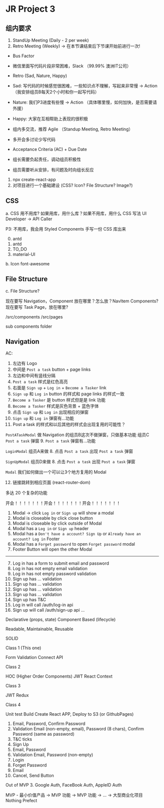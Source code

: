 # JR Project 3

## 组内要求

1. StandUp Meeting (Daily - 2 per week)
2. Retro Meeting (Weekly) -> 在本节课结束后下节课开始前进行一次!

- Bus Factor
- 微信里面写代码片段非常困难，Slack （99.99% 澳洲IT公司）
- Retro (Sad, Nature, Happy)
- Sad: 写代码的时候感觉很困难，一些知识点不理解，写起来非常慢 -> Action （我安排组员B每天2个小时和你一起写代码）
- Nature: 我们P3进度有些慢 -> Action （具体哪里慢，如何加快，是否需要请外援）
- Happy: 大家在互相帮助上表现的很积极

- 组内多交流，推荐 Agile （Standup Meeting, Retro Meeting）
- 多开会多讨论少写代码
- Acceptance Criteria (AC) + Due Date
- 组长需要负起责任，调动组员积极性
- 组员需要听从安排，有问题及时向组长反应

1. npx create-react-app
2. 对项目进行一个基础建设 (CSS? Icon? File Structure? Image?)

## CSS
a. CSS 用不用库? 如果用库，用什么库？如果不用库，用什么 CSS 写法
UI Developer -> API Caller

P3: 不用库，我会用 Styled Components 手写一份 CSS 库出来

0. antd
1. antd
2. TO_DO
3. material-UI

b. Icon
font-awesome

## File Structure
c. File Structure?

现在要写 Navigation，Component 放在哪里？怎么放？NavItem Components?
现在要写 Task Page，放在哪里?

/src/components
/src/pages

sub components folder

## Navigation 

AC:

1. 左边有 Logo
2. 中间是 `Post a task` button + page links
3. 左边和中间有竖线分隔
4. `Post a task` 样式是红色高亮
5. 右面是 `Sign up` + `Log in` + `Become a Tasker` link
6. `Sign up` 和 `Log in` button 的样式和 page links 的样式一致
8. `Become a Tasker` 是 button 样式但是是 link 功能
7. `Become a Tasker` 样式是灰色背景 + 蓝色字体
10. 点击 `Sign up` 和 `Log in` 出现相应的弹窗
11. `Sign up` 和 `Log in` 弹窗有...功能
13. Post a task 的样式和以后其他的样式会出现复用的可能性？

`PostATaskModal`
做 Navigation 的组员B这次不做弹窗，只做基本功能
组员C `Post a task` 弹窗
9. `Post a task` 弹窗有...功能

`LoginModal`
组员A来做
8. 点击 `Post a task` 出现 `Post a task` 弹窗

`SignUpModal`
组员D来做
8. 点击 `Post a task` 出现 `Post a task` 弹窗

`Modal`
我们如何做出一个可以让3个地方复用的 Modal

12. 链接跳转到相应页面 (react-router-dom)

多达 20 个复杂的功能

开会！！！！！！！开会！！！！！！！开会！！！！！！！

1. Modal -> click `Log in` or `Sign up` will show a modal
2. Modal is closeable by click close button
3. Modal is closeable by click outside of Modal
4. Modal has a `Log in` or `Sign up` header
5. Modal has a `Don't have a account? Sign Up` or `Already have an account? Log in` Footer
6. Modal has a `Forget password` to open `Forget password` modal
7. Footer Button will open the other Modal

---

7. Log in has a form to submit email and password
8. Log in has not empty email validation
9. Log in has not empty password validation
10. Sign up has ... validation
11. Sign up has ... validation
12. Sign up has ... validation
13. Sign up has ... validation
14. Sign up has T&C
15. Log in will call /auth/log-in api
16. Sign up will call /auth/sign-up api
...

Declarative (props, state)
Component Based (lifecycle)

Readable, Maintainable, Reusable

SOLID

Class 1 (This one)

Form Validation
Connect API

Class 2

HOC (Higher Order Components)
JWT
React Context

Class 3

JWT
Redux

Class 4

Unit test
Build Create React APP, Deploy to S3 (or GithubPages)

1. Email, Password, Confirm Password
2. Validation Email (non-empty, email), Password (8 chars), Confirm Password (same as password)
4. T&C ticks
5. Sign Up
6. Email, Password
7. Validation Email, Password (non-empty)
8. Login
9. Forget Password
10. Email
11. Cancel, Send Button

Out of MVP
3. Google Auth, FaceBook Auth, AppleID Auth


MVP - 最小价值产品 -> MVP 功能 -> MVP 功能 -> ... -> 大型商业化项目
Nothing Prefect

